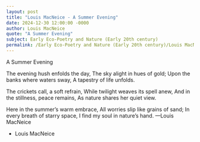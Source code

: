 ```yaml
---
layout: post
title: "Louis MacNeice - A Summer Evening"
date: 2024-12-30 12:00:00 -0000
author: Louis MacNeice
quote: "A Summer Evening"
subject: Early Eco-Poetry and Nature (Early 20th century)
permalink: /Early Eco-Poetry and Nature (Early 20th century)/Louis MacNeice/Louis MacNeice - A Summer Evening
---
```


A Summer Evening

The evening hush enfolds the day,
The sky alight in hues of gold;
Upon the banks where waters sway,
A tapestry of life unfolds.

The crickets call, a soft refrain,
While twilight weaves its spell anew,
And in the stillness, peace remains,
As nature shares her quiet view.

Here in the summer’s warm embrace,
All worries slip like grains of sand;
In every breath of starry space,
I find my soul in nature’s hand.
—Louis MacNeice

- Louis MacNeice

